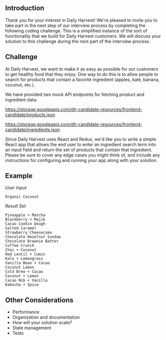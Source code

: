 ## Introduction

Thank you for your interest in Daily Harvest! We're pleased to invite you to take part in the next step of our interview process by completing the following coding challenge. This is a simplified instance of the sort of functionality that we build for Daily Harvest customers. We will discuss your solution to this challenge during the next part of the interview process.

## Challenge

At Daily Harvest, we want to make it as easy as possible for our customers to get healthy food that they enjoy. One way to do this is to allow people to search for products that contain a favorite ingredient (apples, kale, banana, coconut, etc.).

We have provided two mock API endpoints for fetching product and ingredient data:

https://storage.googleapis.com/dh-candidate-resources/frontend-candidate/products.json

https://storage.googleapis.com/dh-candidate-resources/frontend-candidate/ingredients.json

Since Daily Harvest uses React and Redux, we'd like you to write a simple React app that allows the end user to enter an ingredient search term into an input field and return the set of products that contain that ingredient. Please be sure to cover any edge cases you might think of, and include any instructions for configuring and running your app along with your solution.

## Example

*User Input*
```
Organic Coconut
```

*Result Set*
```
Pineapple + Matcha
Blackberry + Majik
Cacao Cookie Dough
Salted Caramel
Strawberry Cheesecake
Chocolate Hazelnut Sundae
Chocolate Brownie Batter
Coffee Crunch
Chai + Coconut
Red Lentil + Cumin
Kale + Lemongrass
Vanilla Bean + Cacao
Coconut Lemon
Cold Brew + Cacao
Coconut + Lemon
Cacao Nib + Vanilla
Kabocha + Spice
```

## Other Considerations
* Performance
* Organization and documentation
* How will your solution scale?
* State management 
* Tests
